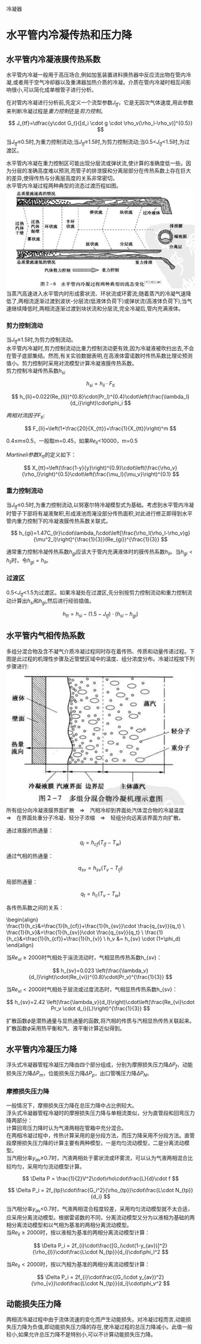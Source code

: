 冷凝器
# 水平管内冷凝传热和压力降

## 水平管内冷凝液膜传热系数
水平管内冷凝一般用于高压场合,例如加氢装置进料换热器中反应流出物在管内冷凝,或者用于空气冷却器以及重沸器加热介质的冷凝。介质在管内冷凝时相互间影响很小,可以简化成单根管子进行分析。   

在对管内冷凝进行分析前,先定义一个流型参数$J_{tf}$，它是无因次气体速度,用此参数来判断冷凝过程是*重力控制*还是*剪力控制*。   

$$ J_{tf}=\dfrac{y\cdot G_t}{[d_i \cdot g \cdot \rho_v(\rho_l-\rho_v)]^{0.5}} $$

当$J_{tf}$&le;0.5时,为重力控制流动;当$J_{tf}$&ge;1.5时,为剪力控制流动;当0.5&lt;$J_{tf}$&lt;1.5时,为过渡区。    

水平管内冷凝在重力控制区可能出现分层流或弹状流,使计算的准确度低一些。因为分层的准确高度难以预测,而管子的排泄膜和分离层部分在传热系数上存在巨大的差异,使得传热与分离层高度的关系非常密切。   
水平管内冷凝过程两种典型的流态过渡历程如图。    
![管道冷凝流态](img\管道冷凝流态.PNG)   
当蒸汽高速进入水平管内时形成雾状流、环状流或环雾流;随着蒸汽的冷凝气速降低了,两相流逐渐过渡到波状-分层流(低液体负荷下)或弹状流(高液体负荷下);当气速继续降低时,两相流逐渐过渡到块状流和分层流,完全冷凝后,管内充满液体。   

### 剪力控制流动
当$J_{tf}$&ge;1.5时,为剪力控制流动。    
水平管内冷凝时,剪力控制流动比重力控制流动更有效,因为冷凝液被吹扫出去,不会在管子底部集结。然而,有关实验数据表明,在高液体雷诺数时传热系数比理论预测值小。剪力控制时采用对流模型计算冷凝液膜传热系数。   
剪力控制冷凝传热系数$h_{si}$    

$$ h_{si}=h_{li}\cdot F_{ti} $$

$$ h_{li}=0.022(Re_{li})^{0.8}\cdot(Pr_l)^{0.4}\cdot\left(\frac{\lambda_l}{d_i}\right)\cdot\phi_i $$

*两相对流因子*$F_{ti}$:   

$$ F_{li}=\left(1+\frac{20}{X_{tt}}+\frac{1}{X_{tt}}\right)^m $$

0.4&le;m&le;0.5，一般取m=0.45，如果$Re_{li}$&lt;10000，m=0.5    

*Martineli参数*$X_{tt}$的定义如下：   

$$ X_{tt}=\left(\frac{1-y}{y}\right)^{0.9}\cdot\left(\frac{\rho_v}{\rho_l}\right)^{0.5}\cdot\left(\frac{\mu_l}{\mu_v}\right)^{0.1} $$

### 重力控制流动
当$J_{tf}$&le;0.5时,为重力控制流动,以努塞尔特冷凝模型式为基础。考虑到水平管内冷凝时管子下部将有凝液聚积,形成液池而淹没部分传热面积,对此进行修正即得到水平管内重力控制下的冷凝液膜传热系数关联式。   

$$ h_{gi}=1.47C_{lr}\cdot\lambda_l\cdot\left[\frac{\rho_l(\rho_l-\rho_v)g}{\mu^2_l}\right]^{\frac{1}{3}}(Re_{gi})^{\frac{1}{3}} $$

通常重力控制冷凝传热系数$h_{gi}$应该大于管内充满液体时的膜传热系数$h_{li}$。当$h_{gi}\lt h_{li}$时，令$h_{gi}=h_{li}$。  

### 过渡区
0.5&lt;$J_{tf}$&lt;1.5为过渡区。如果冷凝处在过渡区,先分别按剪力控制流动和重力控制流动计算出$h_{si}$和$h_{gi}$,然后进行经验插值。   

$$ h_{tt}=h_{si}-(1.5-J_{tf})\cdot(h_{si}-h_{gi}) $$


## 水平管内气相传热系数
多组分混合物及含不凝气介质冷凝过程同时存在着传热、传质和动量传递过程。下图是此过程的机理性步骤及近管壁区域中的温度、组分浓度分布。冷凝过程按下列步骤进行:   
![多组分冷凝机理](img/多组分冷凝机理.PNG)   
所有组分向冷凝液膜界面扩散&emsp;&rArr;&emsp;汽相冷却到界面处汽体混合物的冷凝温度    
&rArr;&emsp;在界面处重分子冷凝、轻分子浓缩&emsp;&rArr;&emsp;轻组分向远离该界面方向扩散。  

通过液膜的热通量：  

$$ q_l=h_{cf}(T_{if}-T_w) $$

通过气相的热通量：    

$$ q_{sv} = h_{sv}(T_v -T_{if}) $$

局部热通量：    

$$ q_t=h_c(T_v-T_w) $$

各传热系数之间的关系：  

\begin{align}   
\frac{1}{h_c}&=\frac{1}{h_{cf}}+\frac{1}{h_{sv}}\cdot \frac{q_{sv}}{q_t} \\
\frac{1}{h_v}&=\frac{1}{h_{sv}}\cdot \frac{q_{sv}}{q_t} \\
\frac{1}{h_c}&=\frac{1}{h_{cf}}+\frac{1}{h_{v}} \\
h_v &= h_{sv} \cdot (1+\phi_d)
\end{align}     

当$Re_{vi}\ge2000$时气相处于湍流流动时，气相显热传热系数h_{sv}：    

$$ h_{sv}=0.023 \left(\frac{\lambda_v}{d_l}\right)\cdot(Re_{vi})^{0.8}\cdot(Pr_v)^{\frac{1}{3}} $$

当$Re_{vi}\lt2000$时气相处于层流或过度流态时，气相显热传热系数h_{sv}：    

$$ h_{sv}=2.42 \left(\frac{\lambda_v}{d_l}\right)\cdot\left(\frac{Re_{vi}\cdot Pr_v \cdot d_i}{L}\right)^{\frac{1}{3}} $$

扩散函数$\phi$是潜热通量与显热通量的函数,将汽相的传质与汽相显热传热关联起来。扩散函数$\phi$采用热平衡和汽、液平衡计算近似得到。   

## 水平管内冷凝压力降

浮头式冷凝器管程冷凝压力降由四个部分组成，分别为摩擦损失压力降$\Delta P_f$，动能损失压力降$\Delta P_m$，位能损失压力降$\Delta P_p$，出口管嘴压力降$\Delta P_N$。    

### 摩擦损失压力降
一般情况下，摩擦损失压力降在总压力降中占比例较大。  
浮头式冷凝器管程冷凝时的摩擦损失压力降与单相流类似，分为直管段和回弯压力降两部分：  
计算回弯压力降时认为气液两相在管箱中充分混合。  
在两相冷凝过程中，传热计算采用的是分段方法，而压力降采用不分段方法。直管段摩擦损失压力降的计算主要有两种模型，一是均匀流动模型，二是分离流动模型。  
当汽相分率$y_{av}$&ge;0.7时，汽液两相处于雾状流或环雾流，可以认为气液两相混合比较均匀，采用均匀流动模型计算。   

$$ \Delta P = \frac{1}{2}V^2\cdot\rho\cdot\frac{L}{d}\cdot f $$

$$ \Delta P_i = 2f_{tp}\cdot\frac{G_i^2}{\rho_{tp}}\cdot\frac{L\cdot N_{tp}}{d_i} $$

当汽相分率$y_{av}$&lt;0.7时，气液两相混合程度较差，采用均匀流动模型就不太合适，应采用分离流动模型。根据雷诺数的不同，分离流动模型又分为以液相为基础的两相分离流动模型和以气相为基准的两相分离流动模型。     
当$Re_{li}\ge 2000$时，按以液相为基准的两相分离流动模型计算：    

$$ \Delta P_i = 2f_{i}\cdot\frac{[G_i\cdot(1-y_{av})]^2}{\rho_{l}}\cdot\frac{L\cdot N_{tp}}{d_i}\cdot\phi_l^2 $$

当$Re_{li}\lt 2000$时，按以汽相为基准的两相分离流动模型计算：    

$$ \Delta P_i = 2f_{i}\cdot\frac{(G_i\cdot y_{av})^2}{\rho_{v}}\cdot\frac{L\cdot N_{tp}}{d_i}\cdot\phi_v^2 $$

## 动能损失压力降
两相流冷凝过程中由于流体流速的变化而产生动能损失。对冷凝过程而言,动能损失压力降为负值,即动能损失压力降的存在,使冷凝过程的总压力降减小。此值一般较小,如果允许总压力降不是特别小,可以不计算动能损失压力降。   






